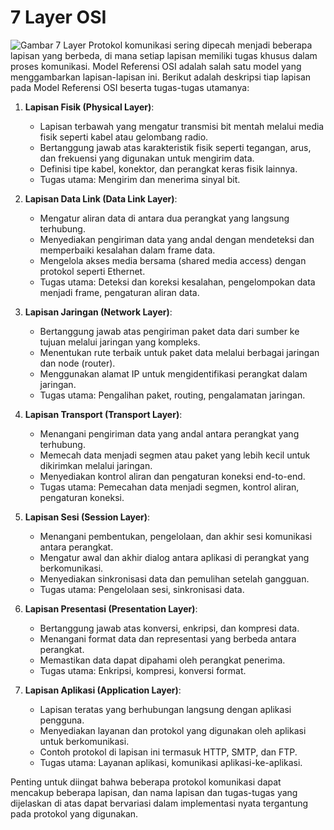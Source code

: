 # 7 Layer OSI
![Gambar 7 Layer](https://www.google.com/url?sa=i&url=https%3A%2F%2Fit.telkomuniversity.ac.id%2Finilah-penjelasan-7-lapisan-osi-layers%2F&psig=AOvVaw0mNhFygKXYW_Q_8EBNDpYp&ust=1692969151238000&source=images&cd=vfe&opi=89978449&ved=0CBAQjRxqFwoTCJCYytav9YADFQAAAAAdAAAAABAR)
Protokol komunikasi sering dipecah menjadi beberapa lapisan yang berbeda, di mana setiap lapisan memiliki tugas khusus dalam proses komunikasi. Model Referensi OSI adalah salah satu model yang menggambarkan lapisan-lapisan ini. Berikut adalah deskripsi tiap lapisan pada Model Referensi OSI beserta tugas-tugas utamanya:

1. **Lapisan Fisik (Physical Layer)**:
   - Lapisan terbawah yang mengatur transmisi bit mentah melalui media fisik seperti kabel atau gelombang radio.
   - Bertanggung jawab atas karakteristik fisik seperti tegangan, arus, dan frekuensi yang digunakan untuk mengirim data.
   - Definisi tipe kabel, konektor, dan perangkat keras fisik lainnya.
   - Tugas utama: Mengirim dan menerima sinyal bit.

2. **Lapisan Data Link (Data Link Layer)**:
   - Mengatur aliran data di antara dua perangkat yang langsung terhubung.
   - Menyediakan pengiriman data yang andal dengan mendeteksi dan memperbaiki kesalahan dalam frame data.
   - Mengelola akses media bersama (shared media access) dengan protokol seperti Ethernet.
   - Tugas utama: Deteksi dan koreksi kesalahan, pengelompokan data menjadi frame, pengaturan aliran data.

3. **Lapisan Jaringan (Network Layer)**:
   - Bertanggung jawab atas pengiriman paket data dari sumber ke tujuan melalui jaringan yang kompleks.
   - Menentukan rute terbaik untuk paket data melalui berbagai jaringan dan node (router).
   - Menggunakan alamat IP untuk mengidentifikasi perangkat dalam jaringan.
   - Tugas utama: Pengalihan paket, routing, pengalamatan jaringan.

4. **Lapisan Transport (Transport Layer)**:
   - Menangani pengiriman data yang andal antara perangkat yang terhubung.
   - Memecah data menjadi segmen atau paket yang lebih kecil untuk dikirimkan melalui jaringan.
   - Menyediakan kontrol aliran dan pengaturan koneksi end-to-end.
   - Tugas utama: Pemecahan data menjadi segmen, kontrol aliran, pengaturan koneksi.

5. **Lapisan Sesi (Session Layer)**:
   - Menangani pembentukan, pengelolaan, dan akhir sesi komunikasi antara perangkat.
   - Mengatur awal dan akhir dialog antara aplikasi di perangkat yang berkomunikasi.
   - Menyediakan sinkronisasi data dan pemulihan setelah gangguan.
   - Tugas utama: Pengelolaan sesi, sinkronisasi data.

6. **Lapisan Presentasi (Presentation Layer)**:
   - Bertanggung jawab atas konversi, enkripsi, dan kompresi data.
   - Menangani format data dan representasi yang berbeda antara perangkat.
   - Memastikan data dapat dipahami oleh perangkat penerima.
   - Tugas utama: Enkripsi, kompresi, konversi format.

7. **Lapisan Aplikasi (Application Layer)**:
   - Lapisan teratas yang berhubungan langsung dengan aplikasi pengguna.
   - Menyediakan layanan dan protokol yang digunakan oleh aplikasi untuk berkomunikasi.
   - Contoh protokol di lapisan ini termasuk HTTP, SMTP, dan FTP.
   - Tugas utama: Layanan aplikasi, komunikasi aplikasi-ke-aplikasi.

Penting untuk diingat bahwa beberapa protokol komunikasi dapat mencakup beberapa lapisan, dan nama lapisan dan tugas-tugas yang dijelaskan di atas dapat bervariasi dalam implementasi nyata tergantung pada protokol yang digunakan.
